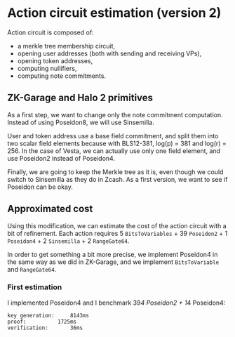 # Action circuit estimation (version 2)

Action circuit is composed of:
* a merkle tree membership circuit,
* opening user addresses (both with sending and receiving VPs),
* opening token addresses,
* computing nullifiers,
* computing note commitments.

## ZK-Garage and Halo 2 primitives

As a first step, we want to change only the note commitment computation. Instead of using Poseidon8, we will use Sinsemilla.

User and token address use a base field commitment, and split them into two scalar field elements because with BLS12-381, log(p) = 381 and log(r) = 256. In the case of Vesta, we can actually use only one field element, and use Poseidon2 instead of Poseidon4.

Finally, we are going to keep the Merkle tree as it is, even though we could switch to Sinsemilla as they do in Zcash. As a first version, we want to see if Poseidon can be okay.

## Approximated cost

Using this modification, we can estimate the cost of the action circuit with a bit of refinement. Each action requires 5 `BitsToVariables` + 39 `Poseidon2` + 1 `Poseidon4` + 2 `Sinsemilla` + 2 `RangeGate64`.

In order to get something a bit more precise, we implement Poseidon4 in the same way as we did in ZK-Garage, and we implement `BitsToVariable` and `RangeGate64`.

### First estimation
I implemented Poseidon4 and I benchmark 39*4 Poseidon2 + 1*4 Poseidon4:
```
key generation: 	8143ms
proof: 			1725ms
verification: 		36ms
```